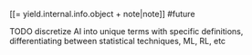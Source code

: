 [[= yield.internal.info.object + note|note]] #future

TODO
discretize AI into unique terms with specific definitions, differentiating between statistical techniques, ML, RL, etc
